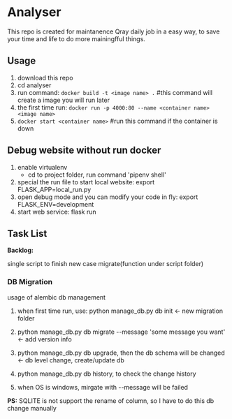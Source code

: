# Analyser

This repo is created for maintanence Qray daily job in a easy way, to save your time and life to do more mainingfful things.

## Usage

1. download this repo
2. cd analyser
3. run command: `docker build -t <image name> .`  #this command will create a image you will run later
4. the first time run: `docker run -p 4000:80 --name <container name> <image name>`
5. `docker start <container name>` #run this command if the container is down

## Debug website without run docker

1. enable virtualenv
    * cd to project folder, run command 'pipenv shell'
2. special the run file to start local website: export FLASK_APP=local_run.py
3. open debug mode and you can modify your code in fly: export FLASK_ENV=development
4. start web service: flask run

## Task List

**Backlog:**

single script to finish new case migrate(function under script folder)

### DB Migration

usage of alembic db management

1. when first time run, use: python manage_db.py db init  <- new migration folder

2. python manage_db.py db migrate --message 'some message you want'  <- add version info 

3. python manage_db.py db upgrade, then the db schema will be changed  <- db level change, create/update db

4. python manage_db.py db history, to check the change history

5. when OS is windows, mirgate with --message will be failed

**PS:** SQLITE is not support the rename of column, so I have to do this db change manually

